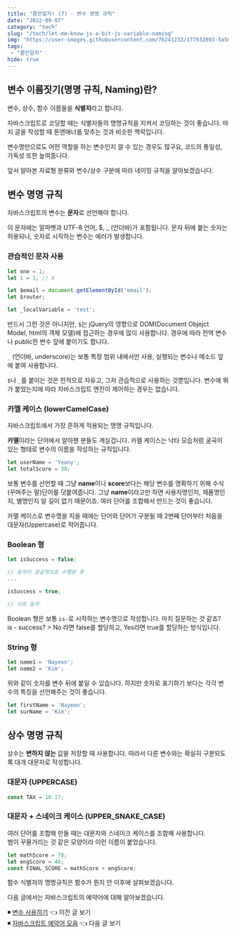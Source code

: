 ```yaml
---
title: "쫌만알자! (7) - 변수 명명 규칙"
date: "2022-09-07"
category: "tech"
slug: "/tech/let-me-know-js-a-bit-js-variable-naming"
img: "https://user-images.githubusercontent.com/76241233/177932893-5a504b26-12e4-4ade-b1ce-1951d072ba82.jpg"
tags: 
 - "쫌만알자"
hide: true
---
```


## 변수 이름짓기(명명 규칙, Naming)란?

변수, 상수, 함수 이름들을 **식별자**라고 합니다. 

자바스크립트로 코딩할 때는 식별자들의 명명규칙을 지켜서 코딩하는 것이 좋습니다. 마치 글을 작성할 때 톤앤매너를 맞추는 것과 비슷한 맥락입니다. 

변수명만으로도 어떤 역할을 하는 변수인지 알 수 있는 경우도 많구요, 코드의 통일성, 가독성 또한 높여줍니다.   

앞서 알아본 자료형 분류와 변수/상수 구분에 따라 네이밍 규칙을 알아보겠습니다.


## 변수 명명 규칙

자바스크립트의 변수는 **문자**로 선언해야 합니다.

이 문자에는 알파벳과 UTF-8 언어, $, _ (언더바)가 포함됩니다. 문자 뒤에 붙는 숫자는 허용되나, 숫자로 시작하는 변수는 에러가 발생합니다.

### 관습적인 문자 사용

```javascript
let one = 1;
let 1 = 1; // X 

let $email = document.getElementById('email');
let $router;

let _localVariable = 'test';
```

반드시 그런 것은 아니지만, `$`는 jQuery의 영향으로 DOM(Document Objejct Model, html의 객체 모델)에 접근하는 경우에 많이 사용합니다. 경우에 따라 전역 변수나 public한 변수 앞에 붙이기도 합니다.   

`_` (언더바, underscore)는 보통 특정 범위 내에서만 사용, 실행되는 변수나 메소드 앞에 붙여 사용합니다.    


`$`나 `_`를 붙이는 것은 전적으로 자유고, 그저 관습적으로 사용하는 것뿐입니다. 변수에 뭐가 붙었는지에 따라 자바스크립트 엔진이 제어하는 경우는 없습니다.   



### 카멜 케이스 (lowerCamelCase)

자바스크립트에서 가장 흔하게 적용되는 명명 규칙입니다.   

**카멜**이라는 단어에서 알아챈 분들도 계실겁니다. 카멜 케이스는 낙타 모습처럼 굴곡이 있는 형태로 변수의 이름을 작성하는 규칙입니다.   

```javascript
let userName = 'Yeony';
let totalScore = 30;
```

보통 변수를 선언할 때 그냥 **name**이나 **score**보다는 해당 변수를 명확하기 위해 수식(꾸며주는 말)단어를 덧붙여줍니다. 그냥 **name**이라고만 하면 사용자명인지, 제품명인지, 별명인지 알 길이 없기 때문이죠. 여러 단어를 조합해서 만드는 것이 좋습니다.

카멜 케이스로 변수명을 지을 때에는 단어와 단어가 구분될 때 2번째 단어부터 처음을 대문자(Uppercase)로 적어줍니다.


### Boolean 형 

```javascript
let isSuccess = false; 

// 동작이 성공적으로 수행된 후
...

isSuccess = true;

// 이후 동작
```

Boolean 형은 보통 `is-`로 시작하는 변수명으로 작성합니다. 마치 질문하는 것 같죠?   
is - success? > No 라면 false를 할당하고, Yes라면 true를 할당하는 방식입니다.


### String 형

```javascript
let name1 = 'Nayeon';
let name2 = 'Kim';
```

위와 같이 숫자를 변수 뒤에 붙일 수 있습니다. 하지만 숫자로 표기하기 보다는 각각 변수의 특징을 선언해주는 것이 좋습니다.

```javascript
let firstName = 'Nayeon';
let surName = 'Kim';
```


## 상수 명명 규칙

상수는 **변하지 않는** 값을 저장할 때 사용합니다. 따라서 다른 변수와는 확실히 구분되도록 대개 대문자로 작성합니다.   

### 대문자 (UPPERCASE)
```javascript
const TAX = 10.27; 
```


### 대문자 + 스네이크 케이스 (UPPER_SNAKE_CASE)

여러 단어를 조합해 만들 때는 대문자와 스네이크 케이스를 조합해 사용합니다.   
뱀이 꾸물거리는 것 같은 모양이라 이런 이름이 붙었습니다.

```javascript
let mathScore = 78;
let engScore = 48;
const FINAL_SCORE = mathScore + engScore;
```

함수 식별자의 명명규칙은 함수가 뭔지 안 이후에 살펴보겠습니다.

다음 글에서는 자바스크립트의 예약어에 대해 알아보겠습니다.

◾ [변수 사용하기](/tech/let-me-know-js-a-bit-js-variable)  👈 이전 글 보기   
◾ [자바스크립트 예약어 모음](/tech/let-me-know-js-a-bit-js-reserved-words) 👈 다음 글 보기